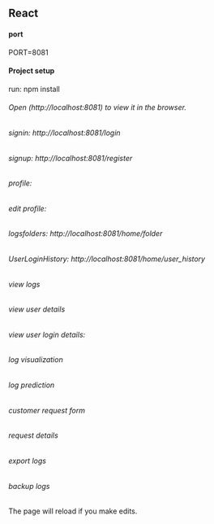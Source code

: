 ## React

#### port

PORT=8081

#### Project setup
run:
npm install



######  Open (http://localhost:8081) to view it in the browser.
######  signin: http://localhost:8081/login
######  signup: http://localhost:8081/register
######  profile:
######  edit profile:
######  logsfolders: http://localhost:8081/home/folder
######  UserLoginHistory: http://localhost:8081/home/user_history
######  view logs
######  view user details
######  view user login details:
######  log visualization
######  log prediction
######  customer request form
######  request details
######  export logs
######  backup logs

The page will reload if you make edits.
